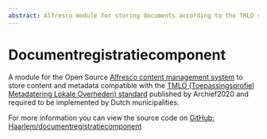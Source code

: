 ```yaml
---
abstract: Alfresco module for storing documents according to the TMLO standard
---
```


# Documentregistratiecomponent

A module for the Open Source [Alfresco content management system](https://www.alfresco.com/) to store content and metadata compatible with the [TMLO (Toepassingsprofiel Metadatering Lokale Overheden) standard](https://vng.nl/files/vng/20140508-toepassingsprofiel-metadatering.pdf) published by Archief2020 and required to be implemented by Dutch municipalities.

For more information you can view the source code on [GitHub: Haarlem/documentregistratiecomponent](https://github.com/Haarlem/documentregistratiecomponent)
